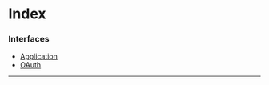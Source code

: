 

# Index

### Interfaces

* [Application](../interfaces/_entities_application_.application.md)
* [OAuth](../interfaces/_entities_application_.oauth.md)

---


